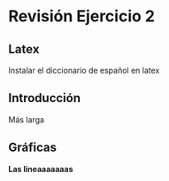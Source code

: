 # Revisión Ejercicio 2

## Latex
Instalar el diccionario de español en latex

## Introducción
Más larga

## Gráficas
**Las lineaaaaaaas**
